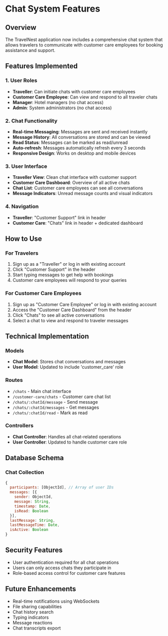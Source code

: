 # Chat System Features

## Overview
The TravelNest application now includes a comprehensive chat system that allows travelers to communicate with customer care employees for booking assistance and support.

## Features Implemented

### 1. User Roles
- **Traveller**: Can initiate chats with customer care employees
- **Customer Care Employee**: Can view and respond to all traveler chats
- **Manager**: Hotel managers (no chat access)
- **Admin**: System administrators (no chat access)

### 2. Chat Functionality
- **Real-time Messaging**: Messages are sent and received instantly
- **Message History**: All conversations are stored and can be viewed
- **Read Status**: Messages can be marked as read/unread
- **Auto-refresh**: Messages automatically refresh every 3 seconds
- **Responsive Design**: Works on desktop and mobile devices

### 3. User Interface
- **Traveller View**: Clean chat interface with customer support
- **Customer Care Dashboard**: Overview of all active chats
- **Chat List**: Customer care employees can see all conversations
- **Message Indicators**: Unread message counts and visual indicators

### 4. Navigation
- **Traveller**: "Customer Support" link in header
- **Customer Care**: "Chats" link in header + dedicated dashboard

## How to Use

### For Travelers
1. Sign up as a "Traveller" or log in with existing account
2. Click "Customer Support" in the header
3. Start typing messages to get help with bookings
4. Customer care employees will respond to your queries

### For Customer Care Employees
1. Sign up as "Customer Care Employee" or log in with existing account
2. Access the "Customer Care Dashboard" from the header
3. Click "Chats" to see all active conversations
4. Select a chat to view and respond to traveler messages

## Technical Implementation

### Models
- **Chat Model**: Stores chat conversations and messages
- **User Model**: Updated to include 'customer_care' role

### Routes
- `/chats` - Main chat interface
- `/customer-care/chats` - Customer care chat list
- `/chats/:chatId/message` - Send message
- `/chats/:chatId/messages` - Get messages
- `/chats/:chatId/read` - Mark as read

### Controllers
- **Chat Controller**: Handles all chat-related operations
- **User Controller**: Updated to handle customer care role

## Database Schema

### Chat Collection
```javascript
{
  participants: [ObjectId], // Array of user IDs
  messages: [{
    sender: ObjectId,
    message: String,
    timestamp: Date,
    isRead: Boolean
  }],
  lastMessage: String,
  lastMessageTime: Date,
  isActive: Boolean
}
```

## Security Features
- User authentication required for all chat operations
- Users can only access chats they participate in
- Role-based access control for customer care features

## Future Enhancements
- Real-time notifications using WebSockets
- File sharing capabilities
- Chat history search
- Typing indicators
- Message reactions
- Chat transcripts export
